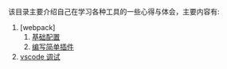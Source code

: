 该目录主要介绍自己在学习各种工具的一些心得与体会，主要内容有:
1. [webpack]
   1. [基础配置](../webpack/basic.note.md)
   2. [编写简单插件](../webpack/pre.note.md)
2. [vscode 调试](./vscode.md)